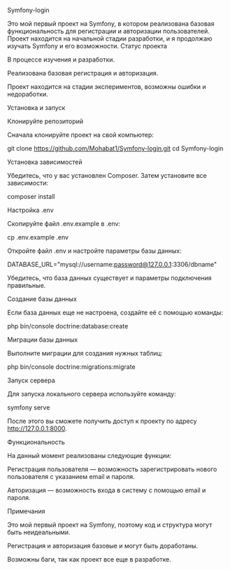 Symfony-login

Это мой первый проект на Symfony, в котором реализована базовая функциональность для регистрации и авторизации пользователей. Проект находится на начальной стадии разработки, и я продолжаю изучать Symfony и его возможности.
Статус проекта

 В процессе изучения и разработки.

 Реализована базовая регистрация и авторизация.

 Проект находится на стадии экспериментов, возможны ошибки и недоработки.

Установка и запуск

Клонируйте репозиторий

Сначала клонируйте проект на свой компьютер:

git clone https://github.com/Mohabat1/Symfony-login.git
cd Symfony-login

Установка зависимостей

Убедитесь, что у вас установлен Composer. Затем установите все зависимости:

composer install

Настройка .env

Скопируйте файл .env.example в .env:

cp .env.example .env

Откройте файл .env и настройте параметры базы данных:

DATABASE_URL="mysql://username:password@127.0.0.1:3306/dbname"

Убедитесь, что база данных существует и параметры подключения правильные.

Создание базы данных

Если база данных еще не настроена, создайте её с помощью команды:

php bin/console doctrine:database:create

Миграции базы данных

Выполните миграции для создания нужных таблиц:

php bin/console doctrine:migrations:migrate

Запуск сервера

Для запуска локального сервера используйте команду:

symfony serve

После этого вы сможете получить доступ к проекту по адресу http://127.0.0.1:8000.

Функциональность

На данный момент реализованы следующие функции:

Регистрация пользователя — возможность зарегистрировать нового пользователя с указанием email и пароля.

Авторизация — возможность входа в систему с помощью email и пароля.

Примечания

 Это мой первый проект на Symfony, поэтому код и структура могут быть неидеальными.

 Регистрация и авторизация базовые и могут быть доработаны.

 Возможны баги, так как проект все еще в разработке.
